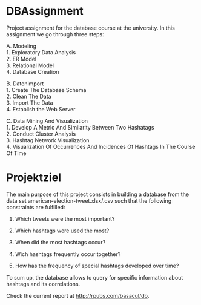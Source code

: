 # DBAssignment
Project assignment for the database course at the university. In this assignment we go through three steps:

  A. Modeling  
      1. Exploratory Data Analysis  
      2. ER Model   
      3. Relational Model  
      4. Database Creation   
      
  B. Datenimport   
      1. Create The Database Schema   
      2. Clean The Data   
      3. Import The Data  
      4. Establish the Web Server  
      
  C. Data Mining And Visualization   
      1. Develop A Metric And Similarity Between Two Hashatags  
      2. Conduct Cluster Analysis  
      3. Hashtag Network Visualization  
      4. Visualization Of Occurrences And Incidences Of Hashtags In The Course Of Time   
      
# Projektziel
The main purpose of this project consists in building a database from the data set american-election-tweet.xlsx/.csv such that the following constraints are fulfilled:

  1. Which tweets were the most important?  
  
  2. Which hashtags were used the most?  
  
  3. When did the most hashtags occur?  
  
  4. Wich hashtags frequently occur together?  
  
  5. How has the frequency of special hashtags developed over time?
  
To sum up, the database allows to query for specific information about hashtags and its correlations.

Check the current report at <http://rpubs.com/basacul/db>. 
